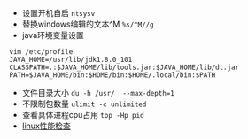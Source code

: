 * 设置开机自启 `ntsysv `
* 替换windows编辑的文本^M `%s/^M//g`
* java环境变量设置
```
vim /etc/profile
JAVA_HOME=/usr/lib/jdk1.8.0_101
CLASSPATH=.:$JAVA_HOME/lib/tools.jar:$JAVA_HOME/lib/dt.jar
PATH=$JAVA_HOME/bin:$HOME/bin:$HOME/.local/bin:$PATH
```
* 文件目录大小 `du -h /usr/  --max-depth=1`
* 不限制包数量 `ulimit -c unlimited`
* 查看具体进程cpu占用 `top -Hp pid`
* [linux性能检查](https://my.oschina.net/hosee/blog/906955)
